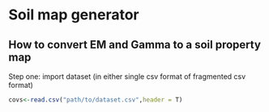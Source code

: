 # Soil map generator

## How to convert EM and Gamma to a soil property map

Step one: import dataset (in either single csv format of fragmented csv format)

```R
covs<-read.csv("path/to/dataset.csv",header = T)
```
